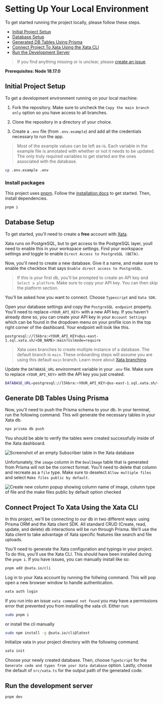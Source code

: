 # Setting Up Your Local Environment

To get started running the project locally, please follow these steps.

- [Initial Project Setup](#initial-project-setup)
- [Database Setup](#database-setup)
- [Generated DB Tables Using Prisma](#generate-db-tables-using-prisma)
- [Connect Project To Xata Using the Xata CLI](#connect-project-to-xata-using-the-xata-cli)
- [Run the Development Server](#run-the-development-server)

> If you find anything missing or is unclear, please [create an issue](https://github.com/Learn-Build-Teach/deals-for-devs/issues?q=sort:updated-desc+is:issue+is:open).

**Prerequisites: Node 18.17.0**

## Initial Project Setup

To get a development environment running on your local machine:

1. Fork the repository. Make sure to uncheck the `Copy the main branch only` option so you have access to all branches.

2. Clone the repository in a directory of your choice.

3. Create a `.env` file (from `.env.example`) and add all the credentials necessary to run the app.

> Most of the example values can be left as-is. Each variable in the example file is annotated with whether or not it needs to be updated. The only truly required variables to get started are the ones associated with the database.

```bash
cp .env.example .env
```

### Install packages
This project uses [pnpm](https://pnpm.io). Follow the [installation docs](https://pnpm.io/installation) to get started. Then, install dependencies.

```bash
pnpm i
```

## Database Setup

To get started, you'll need to create a **free** account with [Xata](https://xata.io/).

Xata runs on PostgreSQL, but to get access to the PostgreSQL layer, youll need to enable this in your workspace settings. Find your workspace settings and toggle to enable `Direct Access to PostgreSQL (BETA)`.

Now, you'll need to create a new database. Give it a name, and make sure to enable the checkbox that says `Enable direct access to PostgreSQL`.

> If this is your first db, you'll be prompted to create an API key and `Select a platform`. Make sure to copy your API key. You can then skip the platform section.

You'll be asked how you want to connect. Choose `Typescript` and `Xata SDK`.

Open your database settings and copy the `PostgreSQL endpoint` property. You'll need to replace `<YOUR_API_KEY>` with a new API key. If you haven't already done so, you can create your API key in your `Account Settings` which can be found in the dropdown menu on your profile icon in the top right corner of the dashboard. Your endpoint will look like this.

`postgresql://l5kbra:<YOUR_API_KEY>@us-east-1.sql.xata.sh/<DB_NAME>:main?sslmode=require`

> Xata uses branches to create multiple instance of a database. The default branch is `main`. These onboarding steps will assume you are using this default `main` branch. Learn more about [Xata branching](https://xata.io/branching).

Update the `DATABASE_URL` environment variable in your `.env` file. Make sure to replace `<YOUR_API_KEY>` with the API key you just created.

```bash
DATABASE_URL=postgresql://l5kbra:<YOUR_API_KEY>@us-east-1.sql.xata.sh/<DB_NAME>:main?sslmode=require
```

## Generate DB Tables Using Prisma

Now, you'll need to push the Prisma schema to your db. In your terminal, run the following command. This will generate the necessary tables in your Xata db.

```bash
npx prisma db push
```

You should be able to verify the tables were created successfully inside of the Xata dashboard.

![Screenshot of an empty Subscriber table in the Xata database](https://github.com/Learn-Build-Teach/deals-for-devs/assets/5391915/32641b1f-fb10-4da4-b462-20c90bb8e077)

Unfortunately, the `image` column in the `DealImage` table that is generated from Prisma will not be the correct format. You'll need to delete that column and recreate as a `file` type. Make sure to deselect `Allow multiple files` and select `Make files public by default`.

![Create new column popup showing column name of image, column type of file and the make files public by default option checked](https://github.com/Learn-Build-Teach/deals-for-devs/assets/5391915/f80f540e-4352-4238-9d6a-6865c018ca26)

## Connect Project To Xata Using the Xata CLI

In this project, we'll be connecting to our db in two different ways: using Prisma ORM and the Xata client SDK. All standard CRUD (Create, read, update, and delete) db interactions will be run through Prisma. We'll use the Xata client to take advantage of Xata specific features like search and file uploads.

You'll need to generate the Xata configuration and typings in your project. To do this, you'll use the Xata CLI. This should have been installed during the `pnpm i`. If you have issues, you can manually install like so:

```bash
pnpm add @xata.io/cli
```

Log in to your Xata account by running the follwing command. This will pop open a new browser window to handle authentication.

```bash
xata auth login
```

If you run into an issue `xata command not found` you may have a permissions error that prevented you from installing the xata cli. Either run:

```bash
sudo pnpm i
```

or install the cli manually

```bash
sudo npm install -g @xata.io/cli@latest
```

Initialize xata in your project directory with the following command.

```bash
xata init
```

Choose your newly created database. Then, choose `TypeScript` for the `Generate code and types from your Xata database` option. Lastly, choose the default of `src/xata.ts` for the output path of the generated code.

## Run the development server

```bash
pnpm dev
```
